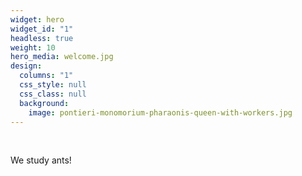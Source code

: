 ```yaml
---
widget: hero
widget_id: "1"
headless: true
weight: 10
hero_media: welcome.jpg
design:
  columns: "1"
  css_style: null
  css_class: null
  background:
    image: pontieri-monomorium-pharaonis-queen-with-workers.jpg
---
```

 <br>

We study ants!
